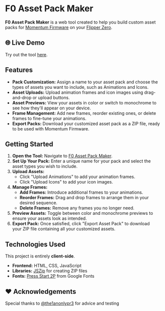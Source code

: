 # F0 Asset Pack Maker

**F0 Asset Pack Maker** is a web tool created to help you build custom asset packs for [Momentum Firmware](https://github.com/Next-Flip/Momentum-Firmware) on your [Flipper Zero](https://flipperzero.one/).

## 🌐 Live Demo

Try out the tool [here](https://jaylikesbunda.github.io/F0-AssetPack-Maker/).

## Features

- **Pack Customization:** Assign a name to your asset pack and choose the types of assets you want to include, such as Animations and Icons.
- **Asset Uploads:** Upload animation frames and icon images using drag-and-drop or upload buttons.
- **Asset Previews:** View your assets in color or switch to monochrome to see how they'll appear on your device.
- **Frame Management:** Add new frames, reorder existing ones, or delete frames to fine-tune your animations.
- **Export Packs:** Download your customized asset pack as a ZIP file, ready to be used with Momentum Firmware.

## Getting Started

1. **Open the Tool:** Navigate to [F0 Asset Pack Maker](https://jaylikesbunda.github.io/F0-AssetPack-Maker/).
2. **Set Up Your Pack:** Enter a unique name for your pack and select the asset types you wish to include.
3. **Upload Assets:**
   - Click "Upload Animations" to add your animation frames.
   - Click "Upload Icons" to add your icon images.
4. **Manage Frames:**
   - **Add Frames:** Introduce additional frames to your animations.
   - **Reorder Frames:** Drag and drop frames to arrange them in your desired sequence.
   - **Delete Frames:** Remove any frames you no longer need.
5. **Preview Assets:** Toggle between color and monochrome previews to ensure your assets look as intended.
6. **Export Pack:** Once satisfied, click "Export Asset Pack" to download your ZIP file containing all your customized assets.

## Technologies Used

This project is entirely **client-side**.

- **Frontend:** HTML, CSS, JavaScript
- **Libraries:** [JSZip](https://stuk.github.io/jszip/) for creating ZIP files
- **Fonts:** [Press Start 2P](https://fonts.google.com/specimen/Press+Start+2P) from Google Fonts

## ❤️ Acknowledgements

Special thanks to [@the1anonlypr3](https://github.com/the1anonlypr3) for advice and  testing

